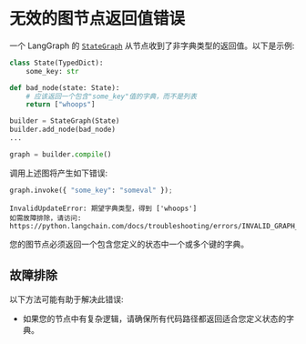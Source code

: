 # 无效的图节点返回值错误

一个 LangGraph 的 [`StateGraph`](https://langchain-ai.github.io/langgraph/reference/graphs/#langgraph.graph.state.StateGraph) 从节点收到了非字典类型的返回值。以下是示例:

```python
class State(TypedDict):
    some_key: str

def bad_node(state: State):
    # 应该返回一个包含"some_key"值的字典，而不是列表
    return ["whoops"]

builder = StateGraph(State)
builder.add_node(bad_node)
...

graph = builder.compile()
```

调用上述图将产生如下错误:

```python
graph.invoke({ "some_key": "someval" });
```

```
InvalidUpdateError: 期望字典类型，得到 ['whoops']
如需故障排除，请访问: https://python.langchain.com/docs/troubleshooting/errors/INVALID_GRAPH_NODE_RETURN_VALUE
```

您的图节点必须返回一个包含您定义的状态中一个或多个键的字典。

## 故障排除

以下方法可能有助于解决此错误:

- 如果您的节点中有复杂逻辑，请确保所有代码路径都返回适合您定义状态的字典。